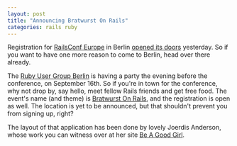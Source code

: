 ```yaml
---
layout: post
title: "Announcing Bratwurst On Rails"
categories: rails ruby
---
```

Registration for <a href="http://www.railsconfeurope.com/">RailsConf Europe</a> in Berlin <a href="http://www.railsconfeurope.com/pub/w/61/register.html">opened its doors</a> yesterday. So if you want to have one more reason to come to Berlin, head over there already.

The <a href="http://www.rug-b.com/">Ruby User Group Berlin</a> is having a party the evening before the conference, on September 16th. So if you're in town for the conference, why not drop by, say hello, meet fellow Rails friends and get free food. The event's name (and theme) is <a href="http://www.bratwurst-on-rails.com/">Bratwurst On Rails</a>, and the registration is open as well. The location is yet to be announced, but that shouldn't prevent you from signing up, right?

The layout of that application has been done by lovely Joerdis Anderson, whose work you can witness over at her site <a href="http://www.beagoodgirl.net/">Be A Good Girl</a>.